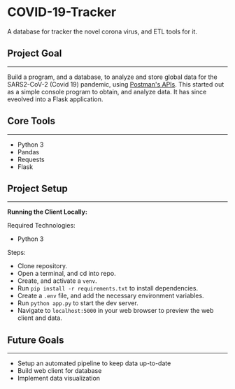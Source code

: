 # COVID-19-Tracker

A database for tracker the novel corona virus, and ETL tools for it.

## Project Goal
***

Build a program, and a database, to analyze and store global data for the SARS2-CoV-2 (Covid 19) pandemic, using [Postman's APIs](https://documenter.getpostman.com/view/10808728/SzS8rjbc?version=latest). This started out as a simple console program to obtain, and analyze data. It has since eveolved into a Flask application.

## Core Tools
***

- Python 3
- Pandas
- Requests
- Flask

## Project Setup
*** 

**Running the Client Locally:**

Required Technologies:

- Python 3

Steps:

- Clone repository.
- Open a terminal, and cd into repo.
- Create, and activate a `venv`.
- Run `pip install -r requirements.txt` to install dependencies.
- Create a `.env` file, and add the necessary environment variables.
- Run `python app.py` to start the dev server.
- Navigate to `localhost:5000` in your web browser to preview the web client and data.

## Future Goals
***

- Setup an automated pipeline to keep data up-to-date
- Build web client for database
- Implement data visualization